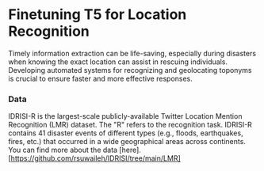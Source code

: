 # Finetuning T5 for Location Recognition

Timely information extraction can be life-saving, especially during disasters when knowing the exact location can assist in rescuing individuals. Developing automated systems for recognizing and geolocating toponyms is crucial to ensure faster and more effective responses.

### Data 

IDRISI-R is the largest-scale publicly-available Twitter Location Mention Recognition (LMR) dataset. The "R" refers to the recognition task. IDRISI-R contains 41 disaster events of different types (e.g., floods, earthquakes, fires, etc.) that occurred in a wide geographical areas across continents. You can find more about the data [here].[https://github.com/rsuwaileh/IDRISI/tree/main/LMR]
